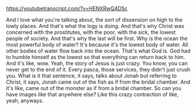 https://youtubetranscript.com/?v=HENXRwQ4D5c

 And I love what you're talking about, the sort of dissension on high to the lowly places. And that's what the logy is doing. And that's why Christ was concerned with the prostitutes, with the poor, with the sick, the lowest people of society. And that's why the last will be first. Why is the ocean the most powerful body of water? It's because it's the lowest body of water. All other bodies of water flow back into the ocean. That's what God is. God had to humble himself as the lowest so that everything can return back to him. And it's like, wow. Yeah, the story of Jesus is just crazy. You know, you can never get to the end of it. Every pasca, those services, they didn't just crush you. What is it that sentence, it says, talks about Jonah but referring to Christ, it says, Jonah came out of the fish as if from the bridal chamber. And it's like, came out of the monster as if from a bridal chamber. So can you have images like that anywhere else? Like this crazy contraction of like, yeah, anyways.